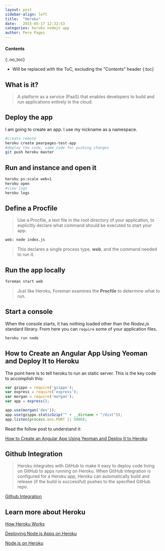 ```yaml
---
layout: post
sidebar-align: left
title:  "Heroku"
date:   2015-05-17 12:32:53
categories: heroku nodejs app
author: Pere Pages
---
```


#### Contents
{:.no_toc}

* Will be replaced with the ToC, excluding the "Contents" header
{:toc}

## What is it?

>A platform as a service (PaaS) that enables developers to build and run applications entirely in the cloud.

## Deploy the app

I am going to create an app. I use my nickname as a namespace.

```bash
#create remote
heroku create pearpages-test-app
#deploy the code, same code for pushing changes
git push heroku master
```

## Run and instance and open it

```bash
heroku ps:scale web=1
heroku open
#view logs
heroku logs
```

## Define a Procfile

> Use a Procfile, a text file in the root directory of your application, to explicitly declare what command should be executed to start your app.

```bash
web: node index.js
```

> This declares a single process type, **web**, and the command needed to run it.

## Run the app locally

```bash
foreman start web
```

> Just like Heroku, Foreman examines the **Procfile** to determine what to run.

## Start a console

When the console starts, it has nothing loaded other than the *Nodee.js* standard library. From here you can ```require``` some of your application files.

```bash
heroku run node
```

## How to Create an Angular App Using Yeoman and Deploy It to Heroku

The point here is to tell heroku to run an static server. This is the key code to accomplish this:

```javascript
var gzippo = require('gzippo');
var express = require('express');
var morgan = require('morgan');
var app = express();

app.use(morgan('dev'));
app.use(gzippo.staticGzip("" + __dirname + "/dist"));
app.listen(process.env.PORT || 5000);
```

Read the follow post to understand it:

[How to Create an Angular App Using Yeoman and Deploy It to Heroku](http://awaxman11.github.io/blog/2014/07/13/how-to-create-an-angular-app-using-yeoman-and-deploy-it-to-heroku/)

## Github Integration

> Heroku integrates with GitHub to make it easy to deploy code living on GitHub to apps running on Heroku. When GitHub integration is configured for a Heroku app, Heroku can automatically build and release (if the build is successful) pushes to the specified GitHub repo. 

[Github Integration](https://devcenter.heroku.com/articles/github-integration)

## Learn more about Heroku

[How Heroku Works](https://devcenter.heroku.com/articles/how-heroku-works)

[Deploying Node.js Apps on Heroku](https://devcenter.heroku.com/articles/deploying-nodejs)

[Node.js on Heroku](https://devcenter.heroku.com/categories/nodejs)
